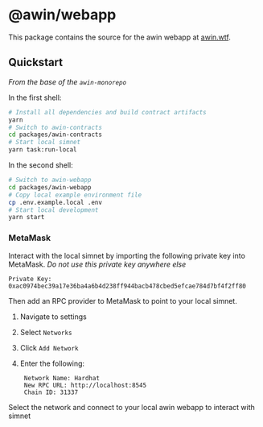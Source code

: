 # @awin/webapp

This package contains the source for the awin webapp at [awin.wtf](https://awin.wtf).

## Quickstart

_From the base of the `awin-monorepo`_

In the first shell:

```sh
# Install all dependencies and build contract artifacts
yarn
# Switch to awin-contracts
cd packages/awin-contracts
# Start local simnet
yarn task:run-local
```

In the second shell:

```sh
# Switch to awin-webapp
cd packages/awin-webapp
# Copy local example environment file
cp .env.example.local .env
# Start local development
yarn start
```

### MetaMask

Interact with the local simnet by importing the following private key into MetaMask. _Do not use this private key anywhere else_

```
Private Key:
0xac0974bec39a17e36ba4a6b4d238ff944bacb478cbed5efcae784d7bf4f2ff80
```

Then add an RPC provider to MetaMask to point to your local simnet.

1.  Navigate to settings
2.  Select `Networks`
3.  Click `Add Network`
4.  Enter the following:

         Network Name: Hardhat
         New RPC URL: http://localhost:8545
         Chain ID: 31337

Select the network and connect to your local awin webapp to interact with simnet
